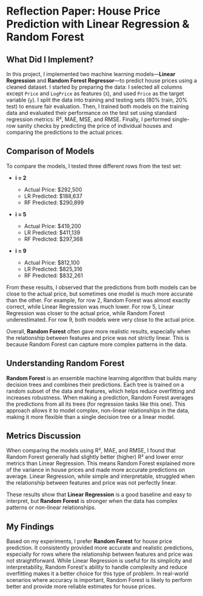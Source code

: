 # Reflection Paper: House Price Prediction with Linear Regression & Random Forest

## What Did I Implement?

In this project, I implemented two machine learning models—**Linear Regression** and **Random Forest Regressor**—to predict house prices using a cleaned dataset. I started by preparing the data: I selected all columns except `Price` and `LogPrice` as features (`X`), and used `Price` as the target variable (`y`). I split the data into training and testing sets (80% train, 20% test) to ensure fair evaluation. Then, I trained both models on the training data and evaluated their performance on the test set using standard regression metrics: R², MAE, MSE, and RMSE. Finally, I performed single-row sanity checks by predicting the price of individual houses and comparing the predictions to the actual prices.

## Comparison of Models

To compare the models, I tested three different rows from the test set:

- **i = 2**
  - Actual Price: $292,500
  - LR Predicted: $188,637
  - RF Predicted: $290,899

- **i = 5**
  - Actual Price: $419,200
  - LR Predicted: $411,139
  - RF Predicted: $297,368

- **i = 9**
  - Actual Price: $812,100
  - LR Predicted: $825,316
  - RF Predicted: $832,261

From these results, I observed that the predictions from both models can be close to the actual price, but sometimes one model is much more accurate than the other. For example, for row 2, Random Forest was almost exactly correct, while Linear Regression was much lower. For row 5, Linear Regression was closer to the actual price, while Random Forest underestimated. For row 9, both models were very close to the actual price.

Overall, **Random Forest** often gave more realistic results, especially when the relationship between features and price was not strictly linear. This is because Random Forest can capture more complex patterns in the data.

## Understanding Random Forest

**Random Forest** is an ensemble machine learning algorithm that builds many decision trees and combines their predictions. Each tree is trained on a random subset of the data and features, which helps reduce overfitting and increases robustness. When making a prediction, Random Forest averages the predictions from all its trees (for regression tasks like this one). This approach allows it to model complex, non-linear relationships in the data, making it more flexible than a single decision tree or a linear model.

## Metrics Discussion

When comparing the models using R², MAE, and RMSE, I found that Random Forest generally had slightly better (higher) R² and lower error metrics than Linear Regression. This means Random Forest explained more of the variance in house prices and made more accurate predictions on average. Linear Regression, while simple and interpretable, struggled when the relationship between features and price was not perfectly linear.

These results show that **Linear Regression** is a good baseline and easy to interpret, but **Random Forest** is stronger when the data has complex patterns or non-linear relationships.

## My Findings

Based on my experiments, I prefer **Random Forest** for house price prediction. It consistently provided more accurate and realistic predictions, especially for rows where the relationship between features and price was not straightforward. While Linear Regression is useful for its simplicity and interpretability, Random Forest's ability to handle complexity and reduce overfitting makes it a better choice for this type of problem. In real-world scenarios where accuracy is important, Random Forest is likely to perform better and provide more reliable estimates for house prices.